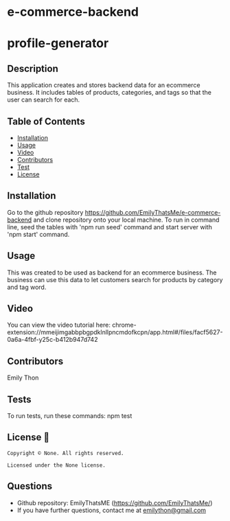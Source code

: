 # e-commerce-backend

# profile-generator
  

  ## Description
This application creates and stores backend data for an ecommerce business. It includes tables of products, categories, and tags so that the user can search for each. 

  ## Table of Contents
  * [Installation](#Installation)
  * [Usage](#Usage)
  * [Video](#video)
  * [Contributors](#Contributors)
  * [Test](#Test)
  * [License](#License)



  ## Installation
 Go to the github repository https://github.com/EmilyThatsMe/e-commerce-backend and clone repository onto your local machine. To run in command line, seed the tables with 'npm run seed' command and start server with 'npm start' command.

  ## Usage
 This was created to be used as backend for an ecommerce business. The business can use this data to let customers search for products by category and tag word. 

  ## Video
 You can view the video tutorial here: chrome-extension://mmeijimgabbpbgpdklnllpncmdofkcpn/app.html#/files/facf5627-0a6a-4fbf-y25c-b412b947d742

  ## Contributors
  Emily Thon

  ## Tests
  To run tests, run these commands:
  npm test

  ## License 📛
    Copyright © None. All rights reserved. 
    
    Licensed under the None license.

  ## Questions
  * Github repository: EmilyThatsME (https://github.com/EmilyThatsMe/)
  * If you have further questions, contact me at emilython@gmail.com
